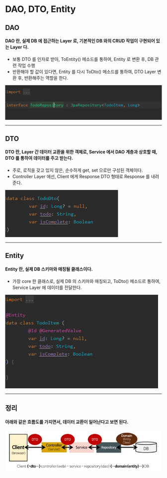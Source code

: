 DAO, DTO, Entity
================

## DAO

#### DAO 란, 실제 DB 에 접근하는 Layer 로, 기본적인 DB 와의 CRUD 작업이 구현되어 있는 Layer 다.

* 보통 DTO 를 인자로 받아, ToEntity() 메소드를 통하여, Entity 로 변환 후, DB 관련 작업 수행
* 반환해야 할 값이 있다면, Entity 를 다시 ToDto() 메소드를 퉁하여, DTO Layer 변환 후, 반환해주는 역할을 한다.

![img](../images/dao.PNG)

***

## DTO

#### DTO 란, Layer 간 데이터 교환을 위한 객체로, Service 에서 DAO 계층과 상호할 때, DTO 를 통하여 데이터를 주고 받는다.

* 주로, 로직을 갖고 있지 않은, 순수하게 get, set 으로만 구성된 객체이다.
* Controller Layer 에선, Client 에게 Response DTO 형태로 Response 를 내려준다.

![img](../images/dto.PNG)

***

## Entity

#### Entity 란, 실제 DB 스키마와 매칭될 클래스이다.

* 가장 core 한 클래스로, 실제 DB 의 스키마와 매칭되고, ToDto() 메소드르 통하여, Service Layer 에 데이터를 전달한다.


![img](../images/entity.PNG)

***

## 정리

#### 아래와 같은 흐름도를 가지면서, 데이터 교환이 일어난다고 보면 된다.

![img](../images/dao_dto_entity.png)
